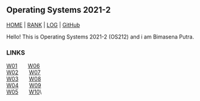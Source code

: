 Operating Systems 2021-2
---
[HOME](.) | [RANK](/TXT/myrank.txt) | [LOG](TXT/mylog.txt) | [GitHub](https://github.com/bienreti/os212)

Hello!
This is Operating Systems 2021-2 (OS212) and i am Bimasena Putra.  

### LINKS
[W01](w01.md)&ensp;&ensp;&ensp;&ensp;[W06](w06.md)\
[W02](w02.md)&ensp;&ensp;&ensp;&ensp;[W07](w07.md)\
[W03](w03.md)&ensp;&ensp;&ensp;&ensp;[W08](w08.md)\
[W04](w04.md)&ensp;&ensp;&ensp;&ensp;[W09](w09.md)\
[W05](w05.md)&ensp;&ensp;&ensp;&ensp;[W10](w10.md)\
